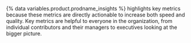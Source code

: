 {% data variables.product.prodname_insights %} highlights key metrics because these metrics are directly actionable to increase both speed and quality. Key metrics are helpful to everyone in the organization, from individual contributors and their managers to executives looking at the bigger picture.
